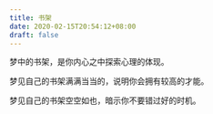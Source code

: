 ```yaml
---
title: 书架
date: 2020-02-15T20:54:12+08:00
draft: false
---
```


梦中的书架，是你内心之中探索心理的体现。<br>


梦见自己的书架满满当当的，说明你会拥有较高的才能。<br>


梦见自己的书架空空如也，暗示你不要错过好的时机。<br>
